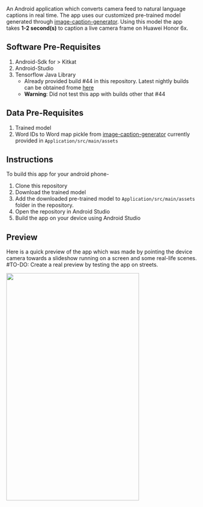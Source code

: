 An Android application which converts camera feed to natural language captions in real time.
The app uses our customized pre-trained model generated through [image-caption-generator](https://github.com/neural-nuts/image-caption-generator). 
Using this model the app takes **1-2 second(s)** to caption a live camera frame on Huawei Honor 6x.



## Software Pre-Requisites
1. Android-Sdk for > Kitkat
2. Android-Studio
3. Tensorflow Java Library
    - Already provided build #44 in this repository. Latest nightly builds can be obtained frome [here](https://ci.tensorflow.org/view/Nightly/job/nightly-android/)
    - **Warning**: Did not test this app with builds other that #44

## Data Pre-Requisites
1. Trained model 
2. Word IDs to Word map pickle from [image-caption-generator](https://github.com/neural-nuts/image-caption-generator) currently provided in `Application/src/main/assets`

## Instructions
To build this app for your android phone-
1. Clone this repository
2. Download the trained model
3. Add the downloaded pre-trained model to `Application/src/main/assets` folder in the repository.
4. Open the repository in Android Studio
5. Build the app on your device using Android Studio


## Preview
Here is a quick preview of the app which was made by pointing the device camera towards a slideshow running on a screen and some real-life scenes. 
#TO-DO: Create a real preview by testing the app on streets.

<a href="url"><img src="https://github.com/neural-nuts/Cam2Caption/blob/master/preview.gif" align="left" height="600" width="350" ></a>

```

